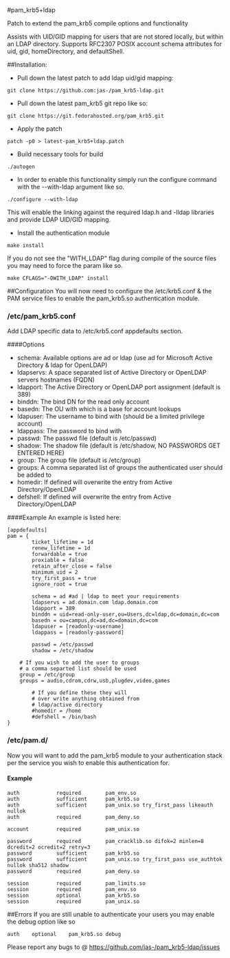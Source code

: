 #pam_krb5+ldap

Patch to extend the pam_krb5 compile options and functionality

Assists with UID/GID mapping for users that are not stored
locally, but within an LDAP directory. Supports RFC2307
POSIX account schema attributes for uid, gid, homeDirectory,
and defaultShell.

##Installation:
-   Pull down the latest patch to add ldap uid/gid mapping:

```shell
git clone https://github.com:jas-/pam_krb5-ldap.git
```

-   Pull down the latest pam_krb5 git repo like so:

```shell
git clone https://git.fedorahosted.org/pam_krb5.git
```

-   Apply the patch

```shell
patch -p0 > latest-pam_krb5+ldap.patch
```

-   Build necessary tools for build

```shell
./autogen
```

-   In order to enable this functionality simply run the configure
   command with the --with-ldap argument like so.

```shell
./configure --with-ldap
```

This will enable the linking against the required ldap.h and 
-lldap libraries and provide LDAP UID/GID mapping.

-   Install the authentication module

```shell
make install
```

If you do not see the "WITH_LDAP" flag during compile of the
source files you may need to force the param like so.

```shell
make CFLAGS="-DWITH_LDAP" install
```

##Configuration
You will now need to configure the /etc/krb5.conf & the PAM service files
to enable the pam_krb5.so authentication module.

### /etc/pam_krb5.conf
Add LDAP specific data to /etc/krb5.conf appdefaults section.

####Options
-   schema: Available options are ad or ldap (use ad for Microsoft Active Directory & ldap for OpenLDAP)
-   ldapservs: A space separated list of Active Directory or OpenLDAP servers hostnames (FQDN)
-   ldapport: The Active Directory or OpenLDAP port assignment (default is 389)
-   binddn: The bind DN for the read only account
-   basedn: The OU with which is a base for account lookups
-   ldapuser: The username to bind with (should be a limited privilege account)
-   ldappass: The password to bind with
-   passwd: The passwd file (default is /etc/passwd)
-   shadow: The shadow file (default is /etc/shadow, NO PASSWORDS GET ENTERED HERE)
-   group: The group file (default is /etc/group)
-   groups: A comma separated list of groups the authenticated user should be added to
-   homedir: If defined will overwrite the entry from Active Directory/OpenLDAP
-   defshell: If defined will overwrite the entry from Active Directory/OpenLDAP

####Example
An example is listed here:

```
[appdefaults]
pam = {
        ticket_lifetime = 1d
        renew_lifetime = 1d
        forwardable = true
        proxiable = false
        retain_after_close = false
        minimum_uid = 2
        try_first_pass = true
        ignore_root = true

        schema = ad #ad | ldap to meet your requirements
        ldapservs = ad.domain.com ldap.domain.com
        ldapport = 389
        binddn = uid=read-only-user,ou=Users,dc=ldap,dc=domain,dc=com
        basedn = ou=campus,dc=ad,dc=domain,dc=com
        ldapuser = [readonly-username]
        ldappass = [readonly-password]
        
        passwd = /etc/passwd
        shadow = /etc/shadow

	# If you wish to add the user to groups
	# a comma separted list should be used
	group = /etc/group
	groups = audio,cdrom,cdrw,usb,plugdev,video,games

        # If you define these they will
        # over write anything obtained from
        # ldap/active directory
        #homedir = /home
        #defshell = /bin/bash
}
```

### /etc/pam.d/<service-name>
Now you will want to add the pam_krb5 module to your authentication
stack per the service you wish to enable this authentication for.

#### Example
```
auth            required        pam_env.so
auth            sufficient      pam_krb5.so
auth            sufficient      pam_unix.so try_first_pass likeauth nullok
auth            required        pam_deny.so

account         required        pam_unix.so

password        required        pam_cracklib.so difok=2 minlen=8 dcredit=2 ocredit=2 retry=3
password        sufficient      pam_krb5.so
password        sufficient      pam_unix.so try_first_pass use_authtok nullok sha512 shadow
password        required        pam_deny.so

session         required        pam_limits.so
session         required        pam_env.so
session         optional        pam_krb5.so
session         required        pam_unix.so
```

##Errors
If you are still unable to authenticate your users you may enable the debug option like so

```
auth	optional	pam_krb5.so debug
```

Please report any bugs to @ https://github.com/jas-/pam_krb5-ldap/issues
